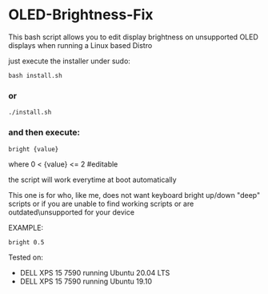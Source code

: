 # OLED-Brightness-Fix

This bash script allows you to edit display brightness on unsupported OLED displays 
when running a Linux based Distro

just execute the installer under sudo:

    bash install.sh
<h3>or</h3>

    ./install.sh

<h3>and then execute:</h3>
  
    bright {value}
   
where       0 < {value} <= 2          #editable

the script will work everytime at boot automatically


This one is for who, like me, does not want
keyboard bright up/down "deep" scripts
or if you are unable to find working scripts
or are outdated\unsupported for your device

EXAMPLE:
    
    bright 0.5


Tested on:

-   DELL XPS 15 7590    running Ubuntu 20.04 LTS
-   DELL XPS 15 7590    running Ubuntu 19.10
